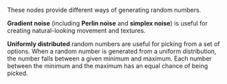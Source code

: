 These nodes provide different ways of generating random numbers. 

**Gradient noise** (including **Perlin noise** and **simplex noise**) is useful for creating natural-looking movement and textures. 

**Uniformly distributed** random numbers are useful for picking from a set of options. When a random number is generated from a uniform distribution, the number falls between a given minimum and maximum. Each number between the minimum and the maximum has an equal chance of being picked.
